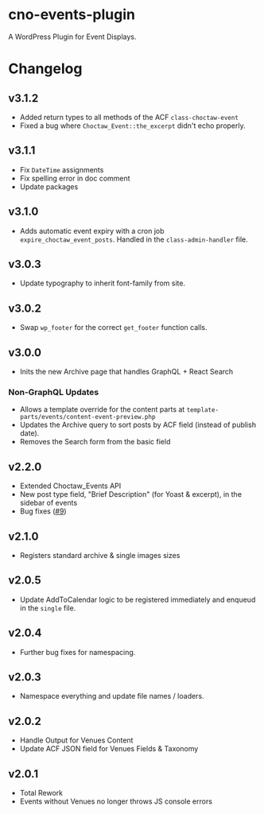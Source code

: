 # cno-events-plugin

A WordPress Plugin for Event Displays.

# Changelog

## v3.1.2

- Added return types to all methods of the ACF `class-choctaw-event`
- Fixed a bug where `Choctaw_Event::the_excerpt` didn't echo properly.

## v3.1.1

-   Fix `DateTime` assignments
-   Fix spelling error in doc comment
-   Update packages

## v3.1.0

-   Adds automatic event expiry with a cron job `expire_choctaw_event_posts`. Handled in the `class-admin-handler` file.

## v3.0.3

-   Update typography to inherit font-family from site.

## v3.0.2

-   Swap `wp_footer` for the correct `get_footer` function calls.

## v3.0.0

-   Inits the new Archive page that handles GraphQL + React Search

### Non-GraphQL Updates

-   Allows a template override for the content parts at `template-parts/events/content-event-preview.php`
-   Updates the Archive query to sort posts by ACF field (instead of publish date).
-   Removes the Search form from the basic field

## v2.2.0

-   Extended Choctaw_Events API
-   New post type field, "Brief Description" (for Yoast & excerpt), in the sidebar of events
-   Bug fixes ([#9](https://github.com/choctaw-nation/cno-plugin-events/issues/9))

## v2.1.0

-   Registers standard archive & single images sizes

## v2.0.5

-   Update AddToCalendar logic to be registered immediately and enqueud in the `single` file.

## v2.0.4

-   Further bug fixes for namespacing.

## v2.0.3

-   Namespace everything and update file names / loaders.

## v2.0.2

-   Handle Output for Venues Content
-   Update ACF JSON field for Venues Fields & Taxonomy

## v2.0.1

-   Total Rework
-   Events without Venues no longer throws JS console errors
